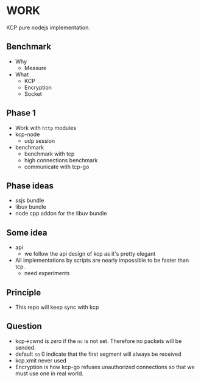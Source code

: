 # WORK

KCP pure nodejs implementation.

## Benchmark

- Why
  - Measure
- What
  - KCP
  - Encryption
  - Socket

## Phase 1

- Work with `http` modules
- kcp-node
  - udp session
- benchmark
  - benchmark with tcp
  - high connections benchmark
  - communicate with tcp-go

## Phase ideas

- ssjs bundle
- libuv bundle
- node cpp addon for the libuv bundle

## Some idea

- api
  - we follow the api design of kcp as it's pretty elegant
- All implementations by scripts are nearly impossible to be faster than tcp.
  - need experiments

## Principle

- This repo will keep sync with kcp

## Question

- kcp->cwnd is zero if the `nc` is not set. Therefore no packets will be sended.
- default `sn` 0 indicate that the first segment will always be received
- kcp.xmit never used
- Encryption is how kcp-go refuses unauthorized connections so that we must use one in real world.
